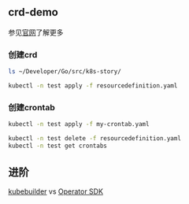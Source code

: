 
#
## crd-demo
参见[官网](https://kubernetes.io/zh-cn/docs/tasks/extend-kubernetes/custom-resources/custom-resource-definitions/)了解更多

### 创建crd
```sh
ls ~/Developer/Go/src/k8s-story/

kubectl -n test apply -f resourcedefinition.yaml
```

### 创建crontab

```sh
kubectl -n test apply -f my-crontab.yaml

kubectl -n test delete -f resourcedefinition.yaml
kubectl -n test get crontabs
```

## 进阶
[kubebuilder](https://book.kubebuilder.io/)  vs [Operator SDK](https://sdk.operatorframework.io/)


